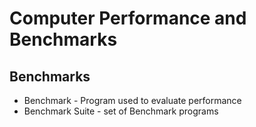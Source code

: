 # Computer Performance and Benchmarks

## Benchmarks

* Benchmark - Program used to evaluate performance
* Benchmark Suite - set of Benchmark programs
